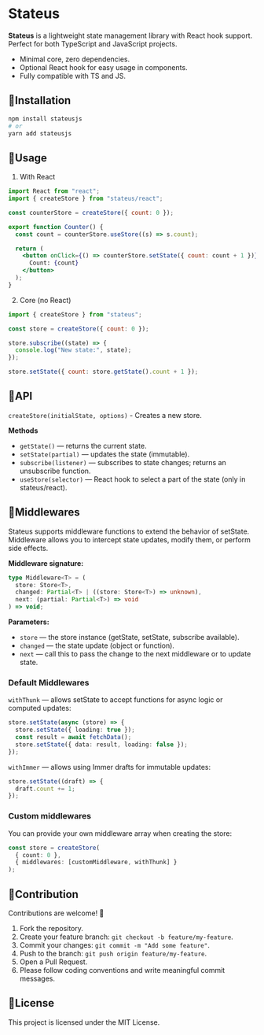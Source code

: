 # Stateus

**Stateus** is a lightweight state management library with React hook support.
Perfect for both TypeScript and JavaScript projects.

- Minimal core, zero dependencies.
- Optional React hook for easy usage in components.
- Fully compatible with TS and JS.

## 🔹Installation
```bash
npm install stateusjs
# or
yarn add stateusjs
```

## 🔹Usage
1. With React
```jsx
import React from "react";
import { createStore } from "stateus/react";

const counterStore = createStore({ count: 0 });

export function Counter() {
  const count = counterStore.useStore((s) => s.count);

  return (
    <button onClick={() => counterStore.setState({ count: count + 1 })}>
      Count: {count}
    </button>
  );
}
```

2. Core (no React)
```jsx
import { createStore } from "stateus";

const store = createStore({ count: 0 });

store.subscribe((state) => {
  console.log("New state:", state);
});

store.setState({ count: store.getState().count + 1 });
```

## 🔹API
`createStore(initialState, options)` - Creates a new store.

**Methods**
  - `getState()` — returns the current state.
  - `setState(partial)` — updates the state (immutable).
  - `subscribe(listener)` — subscribes to state changes; returns an unsubscribe function.
  - `useStore(selector)` — React hook to select a part of the state (only in stateus/react).

## 🔹Middlewares
Stateus supports middleware functions to extend the behavior of setState.
Middleware allows you to intercept state updates, modify them, or perform side effects.

**Middleware signature:**
```typescript
type Middleware<T> = (
  store: Store<T>,
  changed: Partial<T> | ((store: Store<T>) => unknown),
  next: (partial: Partial<T>) => void
) => void;
```
**Parameters:**
- `store` — the store instance (getState, setState, subscribe available).
- `changed` — the state update (object or function).
- `next` — call this to pass the change to the next middleware or to update state.

### Default Middlewares
`withThunk` — allows setState to accept functions for async logic or computed updates:
```typescript
store.setState(async (store) => {
  store.setState({ loading: true });
  const result = await fetchData();
  store.setState({ data: result, loading: false });
});
```

`withImmer` — allows using Immer drafts for immutable updates:
```typescript
store.setState((draft) => {
  draft.count += 1;
});
```

### Custom middlewares
You can provide your own middleware array when creating the store:
```typescript
const store = createStore(
  { count: 0 },
  { middlewares: [customMiddleware, withThunk] }
);
```

## 🔹Contribution
Contributions are welcome! 🙌
1) Fork the repository.
2) Create your feature branch: `git checkout -b feature/my-feature`.
3) Commit your changes: `git commit -m "Add some feature"`.
4) Push to the branch: `git push origin feature/my-feature`.
5) Open a Pull Request.
6) Please follow coding conventions and write meaningful commit messages.

## 🔹License
This project is licensed under the MIT License.
